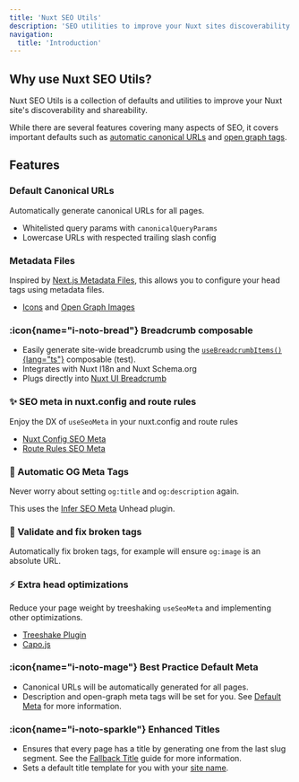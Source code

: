 ```yaml
---
title: 'Nuxt SEO Utils'
description: 'SEO utilities to improve your Nuxt sites discoverability and shareability.'
navigation:
  title: 'Introduction'
---
```


## Why use Nuxt SEO Utils?

Nuxt SEO Utils is a collection of defaults and utilities to improve your Nuxt site's discoverability and shareability.

While there are several features covering many aspects of SEO, it covers important defaults such as [automatic canonical URLs](https://nuxtseo.com/learn/controlling-crawlers/canonical-urls) and
[open graph tags](https://nuxtseo.com/learn/mastering-meta/open-graph).

## Features

### Default Canonical URLs

Automatically generate canonical URLs for all pages.

- Whitelisted query params with `canonicalQueryParams`
- Lowercase URLs with respected trailing slash config

### Metadata Files

Inspired by [Next.js Metadata Files](https://nextjs.org/docs/app/api-reference/file-conventions/metadata), this allows you to configure your head tags using metadata files.

- [Icons](/docs/seo-utils/guides/app-icons) and [Open Graph Images](/docs/seo-utils/guides/open-graph-images)

### :icon{name="i-noto-bread"} Breadcrumb composable

- Easily generate site-wide breadcrumb using the [`useBreadcrumbItems()`{lang="ts"}](/docs/nuxt-seo/api/breadcrumbs) composable (test).
- Integrates with Nuxt I18n and Nuxt Schema.org
- Plugs directly into [Nuxt UI Breadcrumb](https://ui.nuxt.com/navigation/breadcrumb)

### ✨ SEO meta in nuxt.config and route rules

Enjoy the DX of `useSeoMeta` in your nuxt.config and route rules

- [Nuxt Config SEO Meta](/docs/seo-utils/guides/nuxt-config-seo-meta)
- [Route Rules SEO Meta](/docs/seo-utils/guides/route-rules)

### 🤖 Automatic OG Meta Tags

Never worry about setting `og:title` and `og:description` again.

This uses the [Infer SEO Meta](https://unhead.unjs.io/plugins/plugins/infer-seo-meta-tags) Unhead plugin.

### 🧙 Validate and fix broken tags

Automatically fix broken tags, for example will ensure `og:image` is an absolute URL.

### ⚡ Extra head optimizations

Reduce your page weight by treeshaking `useSeoMeta` and implementing other optimizations.

- [Treeshake Plugin](https://unhead.unjs.io/plugins/plugins/vite-plugin)
- [Capo.js](https://unhead.unjs.io/plugins/plugins/capo)

### :icon{name="i-noto-mage"} Best Practice Default Meta

- Canonical URLs will be automatically generated for all pages.
- Description and open-graph meta tags will be set for you. See [Default Meta](/docs/nuxt-seo/guides/default-meta) for more information.

### :icon{name="i-noto-sparkle"} Enhanced Titles

- Ensures that every page has a title by generating one from the last slug segment.
  See the [Fallback Title](/docs/nuxt-seo/guides/fallback-title) guide for more information.
- Sets a default title template for you with your [site name](/docs/site-config/guides/setting-site-config).

